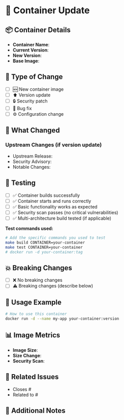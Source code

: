 # 🐳 Container Update

## 📦 Container Details

- **Container Name**: <!-- e.g., nginx, redis, postgres -->
- **Current Version**: <!-- e.g., 1.28.0 (if updating) -->
- **New Version**: <!-- e.g., 1.29.0 -->
- **Base Image**: <!-- e.g., debian:12-slim, alpine:3.18 -->

## 🔧 Type of Change

- [ ] 🆕 New container image
- [ ] ⬆️ Version update
- [ ] 🔒 Security patch
- [ ] 🐛 Bug fix
- [ ] ⚙️ Configuration change

## 📝 What Changed

<!-- Describe the main changes -->

### Upstream Changes (if version update)

- Upstream Release: <!-- link -->
- Security Advisory: <!-- link if applicable -->
- Notable Changes: <!-- key highlights -->

## 🧪 Testing

- [ ] ✅ Container builds successfully
- [ ] ✅ Container starts and runs correctly
- [ ] ✅ Basic functionality works as expected
- [ ] ✅ Security scan passes (no critical vulnerabilities)
- [ ] ✅ Multi-architecture build tested (if applicable)

**Test commands used:**

```bash
# Add the specific commands you used to test
make build CONTAINER=your-container
make test CONTAINER=your-container
# docker run -d your-container:tag
```

## 💥 Breaking Changes

- [ ] ❌ No breaking changes
- [ ] ⚠️ Breaking changes (describe below)

<!-- If breaking changes, explain what users need to do -->

## 🚀 Usage Example

```bash
# How to use this container
docker run -d --name my-app your-container:version
```

## 📊 Image Metrics

- **Image Size**: <!-- e.g., 150 MB -->
- **Size Change**: <!-- +/- XX MB from previous version -->
- **Security Scan**: <!-- Clean / X vulnerabilities fixed -->

## 🔗 Related Issues

- Closes #<!-- issue number -->
- Related to #<!-- issue number -->

## 📝 Additional Notes

<!-- Any other context for reviewers -->
